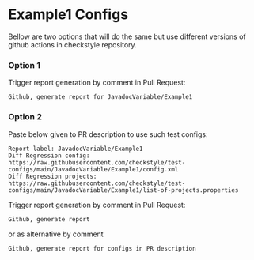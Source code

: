 # Example1 Configs

Bellow are two options that will do the same but use different versions
of github actions in checkstyle repository.


### Option 1
Trigger report generation by comment in Pull Request:
```
Github, generate report for JavadocVariable/Example1
```

### Option 2

Paste below given to PR description to use such test configs:
```
Report label: JavadocVariable/Example1
Diff Regression config: https://raw.githubusercontent.com/checkstyle/test-configs/main/JavadocVariable/Example1/config.xml
Diff Regression projects: https://raw.githubusercontent.com/checkstyle/test-configs/main/JavadocVariable/Example1/list-of-projects.properties
```

Trigger report generation by comment in Pull Request:
```
Github, generate report
```
or as alternative by comment
```
Github, generate report for configs in PR description
```
